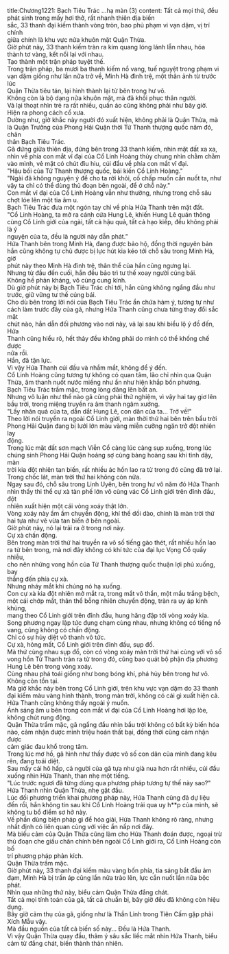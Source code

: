 title:Chương1221: Bạch Tiêu Trác ...hạ màn (3)
content:
Tất cả mọi thứ, đều phát sinh trong mấy hơi thở, rất nhanh thiên địa biến<br>sắc, 33 thanh đại kiếm thành vòng tròn, bao phủ phạm vi vạn dặm, vị trí chính<br>giữa chính là khu vực nửa khuôn mặt Quận Thừa.<br>Giờ phút này, 33 thanh kiếm tràn ra kim quang lóng lánh lẫn nhau, hóa<br>thành tơ vàng, kết nối lại với nhau.<br>Tạo thành một trận pháp tuyệt thế.<br>Trong trận pháp, ba mươi ba thanh kiếm nổ vang, tuế nguyệt trong phạm vi<br>vạn dặm giống như lần nữa trở về, Minh Hà đình trệ, một thân ảnh từ trước lúc<br>Quận Thừa tiêu tán, lại hình thành lại từ bên trong hư vô.<br>Không còn là bộ dạng nửa khuôn mặt, mà đã khôi phục thân người.<br>Vả lại thoạt nhìn trẻ ra rất nhiều, quần áo cũng không phải như bây giờ.<br>Hiện ra phong cách cổ xưa.<br>Dường như, giờ khắc này người đó xuất hiện, không phải là Quận Thừa, mà<br>là Quận Trưởng của Phong Hải Quận thời Tử Thanh thượng quốc năm đó, chân<br>thân Bạch Tiêu Trác.<br>Gã đứng giữa thiên địa, đứng bên trong 33 thanh kiếm, nhìn mặt đất xa xa,<br>nhìn về phía con mắt vĩ đại của Cổ Linh Hoàng thủy chung nhìn chằm chằm<br>vào mình, vẻ mặt có chút đìu hiu, cúi đầu về phía con mắt vĩ đại.<br>"Hậu bối của Tử Thanh thượng quốc, bái kiến Cổ Linh Hoàng."<br>"Ngài đã không nguyện ý để cho ta rời khỏi, cố chấp muốn cắn nuốt ta, như<br>vậy ta chỉ có thể dùng thủ đoạn bên ngoài, để ở chỗ này."<br>Con mắt vĩ đại của Cổ Linh Hoàng vẫn như thường, nhưng trong chỗ sâu<br>chợt lóe lên một tia âm u.<br>Bạch Tiêu Trác đưa một ngón tay chỉ về phía Hứa Thanh trên mặt đất.<br>"Cổ Linh Hoàng, ta mở ra cánh cửa Hung Lê, khiến Hung Lê quán thông<br>cùng Cổ Linh giới của ngài, tất cả hậu quả, tất cả hạo kiếp, đều không phải là ý<br>nguyện của ta, đều là người này dẫn phát.”<br>Hứa Thanh bên trong Minh Hà, đang được bảo hộ, đồng thời nguyên bản<br>hắn cũng không tự chủ được bị lực hút kia kéo tới chỗ sâu trong Minh Hà, giờ<br>phút này theo Minh Hà đình trệ, thân thể của hắn cũng ngưng lại.<br>Nhưng từ đầu đến cuối, hắn đều bảo trì tư thế xoay người cúng bái.<br>Không hề phản kháng, vô cùng cung kính.<br>Dù giờ phút này bị Bạch Tiêu Trác chỉ tới, hắn cũng không ngẩng đầu như<br>trước, giữ vững tư thế cúng bái.<br>Cho dù bên trong lời nói của Bạch Tiêu Trác ẩn chứa hàm ý, tương tự như<br>cách làm trước đây của gã, nhưng Hứa Thanh cũng chưa từng thay đổi sắc mặt<br>chút nào, hắn dẫn đối phương vào nơi này, vả lại sau khi biểu lộ ý đồ đến, Hứa<br>Thanh cũng hiểu rõ, hết thảy đều không phải do mình có thể khống chế được<br>nữa rồi.<br>Hắn, đã tận lực.<br>Vì vậy Hứa Thanh cúi đầu và nhắm mắt, không để ý đến.<br>Cổ Linh Hoàng cũng tương tự không có quan tâm, lão chỉ nhìn qua Quận<br>Thừa, âm thanh nuốt nước miếng như ẩn như hiện khắp bốn phương.<br>Bạch Tiêu Trác trầm mặc, trong lòng dâng lên bất an.<br>Nhưng vô luận như thế nào gã cũng phải thử nghiệm, vì vậy hai tay giơ lên<br>bầu trời, trong miệng truyền ra âm thanh ngâm xướng.<br>"Lấy nhân quả của ta, dẫn dắt Hung Lê, con dân của ta... Trở về!"<br>Theo lời nói truyền ra ngoài Cổ Linh giới, màn thời thứ hai bên trên bầu trời<br>Phong Hải Quận đang bị lưới lớn màu vàng miễn cưỡng ngăn trở đột nhiên lay<br>động.<br>Trong lúc mặt đất sơn mạch Viễn Cổ càng lúc càng sụp xuống, trong lúc<br>chúng sinh Phong Hải Quận hoảng sợ cùng bàng hoàng sau khi tỉnh dậy, màn<br>trời kia đột nhiên tan biến, rất nhiều ác hồn lao ra từ trong đó cũng đã trở lại.<br>Trong chốc lát, màn trời thứ hai không còn nữa.<br>Ngay sau đó, chỗ sâu trong Linh Uyên, bên trong hư vô năm đó Hứa Thanh<br>nhìn thấy thi thể cự xà tàn phế lớn vô cùng vác Cổ Linh giới trên đỉnh đầu, đột<br>nhiên xuất hiện một cái vòng xoáy thật lớn.<br>Vòng xoáy này ầm ầm chuyển động, khí thế dồi dào, chính là màn trời thứ<br>hai tựa như vẽ vừa tan biến ở bên ngoài.<br>Giờ phút này, nó lại trải ra ở trong nơi này.<br>Cự xà chấn động.<br>Bên trong màn trời thứ hai truyền ra vô số tiếng gào thét, rất nhiều hồn lao<br>ra từ bên trong, mà nơi đây không có khí tức của đại lục Vọng Cổ quấy nhiễu,<br>cho nên những vong hồn của Tử Thanh thượng quốc thuận lợi phủ xuống, bay<br>thẳng đến phía cự xà.<br>Nhưng nháy mắt khi chúng nó hạ xuống.<br>Con cự xà kia đột nhiên mở mắt ra, trong mắt vô thần, một mầu trắng bệch,<br>một cái chớp mắt, thân thể bỗng nhiên chuyển động, tràn ra uy áp kinh khủng,<br>mang theo Cổ Linh giới trên đỉnh đầu, hung hăng đập tới vòng xoáy kia.<br>Song phương ngay lập tức đụng chạm cùng nhau, nhưng không có tiếng nổ<br>vang, cũng không có chấn động.<br>Chỉ có sự hủy diệt vô thanh vô tức.<br>Cự xà, hỏng mất, Cổ Linh giới trên đỉnh đầu, sụp đổ.<br>Mà thứ cùng nhau sụp đổ, còn có vòng xoáy màn trời thứ hai cùng với vô số<br>vong hồn Tử Thanh tràn ra từ trong đó, cũng bao quát bộ phận địa phương<br>Hung Lê bên trong vòng xoáy.<br>Cùng nhau phá toái giống như bong bóng khí, phá hủy bên trong hư vô.<br>Không còn tồn tại.<br>Mà giờ khắc này bên trong Cổ Linh giới, trên khu vực vạn dặm do 33 thanh<br>đại kiếm màu vàng hình thành, trong màn trời, không có cái gì xuất hiện cả.<br>Hứa Thanh cũng không thấy ngoài ý muốn.<br>Ánh sáng âm u bên trong con mắt vĩ đại của Cổ Linh Hoàng hơi lập lòe,<br>không chút rung động.<br>Quận Thừa trầm mặc, gã ngẩng đầu nhìn bầu trời không có bất kỳ biến hóa<br>nào, cảm nhận được mình triệu hoán thất bại, đồng thời cũng cảm nhận được<br>cảm giác đau khổ trong tâm.<br>Trong lúc mơ hồ, gã hình như thấy được vô số con dân của mình đang kêu<br>rên, đang toái diệt.<br>Sau mấy cái hô hấp, cả người của gã tựa như già nua hơn rất nhiều, cúi đầu<br>xuống nhìn Hứa Thanh, than nhẹ một tiếng.<br>"Lúc trước ngươi đã từng dùng qua phương pháp tương tự thế này sao?"<br>Hứa Thanh nhìn Quận Thừa, nhẹ gật đầu.<br>Lúc đối phương triển khai phương pháp này, Hứa Thanh cũng đã dự liệu<br>đến rồi, hắn không tin sau khi Cổ Linh Hoàng trải qua uy h**p của mình, sẽ<br>không tu bổ điểm sơ hở này.<br>Về phần dùng biện pháp gì để hóa giải, Hứa Thanh không rõ ràng, nhưng<br>nhất định có liên quan cùng với việc ẩn nấp nơi đây.<br>Mà biểu cảm của Quận Thừa cũng làm cho Hứa Thanh đoán được, ngoại trừ<br>thủ đoạn che giấu chân chính bên ngoài Cổ Linh giới ra, Cổ Linh Hoàng còn bố<br>trí phương pháp phản kích.<br>Quận Thừa trầm mặc.<br>Giờ phút này, 33 thanh đại kiếm màu vàng bốn phía, tia sáng bắt đầu ảm<br>đạm, Minh Hà bị trấn áp cũng lần nữa trào lên, lực cắn nuốt lần nữa bộc phát.<br>Nhìn qua những thứ này, biểu cảm Quận Thừa đắng chát.<br>Tất cả mọi tính toán của gã, tất cả chuẩn bị, bây giờ đều đã không còn hiệu<br>dụng.<br>Bây giờ cảm thụ của gã, giống như là Thần Linh trong Tiên Cấm gặp phải<br>Xích Mẫu vậy.<br>Mà đầu nguồn của tất cả biến số này... Đều là Hứa Thanh.<br>Vì vậy Quận Thừa quay đầu, thâm ý sâu sắc liếc mắt nhìn Hứa Thanh, biểu<br>cảm từ đắng chát, biến thành thản nhiên.